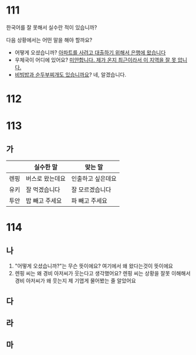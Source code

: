 # 111
한국어를 잘 못해서 실수란 적이 있습니까?

다음 상황에서는 어떤 말을 해야 할까요?
* 어떻게 오셨습니까? <u>아파트를 사려고 대출하기 위해서 은행에 왔습니다</u>
* 우체국이 어디에 있어요? <u>미안합니다. 제가 온지 최근이라서 이 지역을 잘 못 압니다.</u>
* <u>비빔밥과 순두부찌개도 있습니까요</u>? 네, 알겠습니다.
# 112
# 113
## 가
|     | 실수한 말    | 맞는 말      |
| --- | -------- | --------- |
| 렌핑  | 버스로 왔는데요 | 인출하고 싶은데요 |
| 유키  | 잘 먹겠습니다  | 잘 모르겠습니다  |
| 투안  | 밥 빼고 주세요 | 파 빼고 주세요  |
# 114
## 나
1. "어떻게 오셨습니까?"는 무슨 뜻이에요? 여기에서 왜 왔다는것이 뜻이에요
2.  렌핑 씨는 왜 경비 아저씨가 웃는다고 생각했어요? 렌핑 씨는 상황을 잘못 이해해서 경비 아저씨가 왜 웃는지  제 기엽게 물어봤는 줄 알았어요
## 다
## 라
## 마
